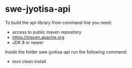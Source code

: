 # swe-jyotisa-api

To build the api-library from command line you need:
- access to public maven repository
- https://maven.apache.org
- JDK 8 or newer

Inside the folder swe-jyotisa-api run the following command:
- mvn clean install